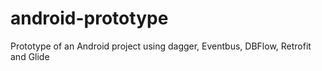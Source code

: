 # android-prototype
Prototype of an Android project using dagger, Eventbus, DBFlow, Retrofit and Glide
